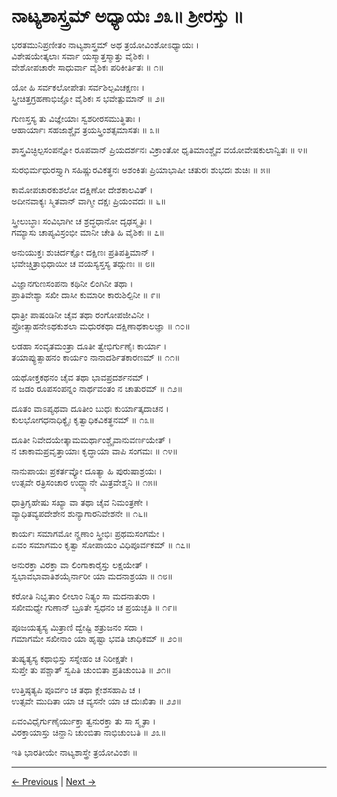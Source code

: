 # ನಾಟ್ಯಶಾಸ್ತ್ರಮ್ ಅಧ್ಯಾಯಃ ೨೩॥ ಶ್ರೀರಸ್ತು ॥

ಭರತಮುನಿಪ್ರಣೀತಂ ನಾಟ್ಯಶಾಸ್ತ್ರಮ್
ಅಥ ತ್ರಯೋವಿಂಶೋಽಧ್ಯಾಯಃ ।<br/>
ವಿಶೇಷಯೇತ್ಕಲಾಃ ಸರ್ವಾ ಯಸ್ಮಾತ್ತಸ್ಮಾತ್ತು ವೈಶಿಕಃ ।<br/>
ವೇಶೋಪಚಾರೇ ಸಾಧುರ್ವಾ ವೈಶಿಕಃ ಪರಿಕೀರ್ತಿತಃ ॥ ೧॥

ಯೋ ಹಿ ಸರ್ವಕಲೋಪೇತಃ ಸರ್ವಶಿಲ್ಪವಿಚಕ್ಷಣಃ ।<br/>
ಸ್ತ್ರೀಚಿತ್ತಗ್ರಹಣಾಭಿಜ್ಞೋ ವೈಶಿಕಃ ಸ ಭವೇತ್ಪುಮಾನ್ ॥ ೨॥

ಗುಣಸ್ತಸ್ಯ ತು ವಿಜ್ಞೇಯಾಃ ಸ್ವಶರೀರಸಮುತ್ಥಿತಾಃ ।<br/>
ಆಹಾರ್ಯಾಃ ಸಹಜಾಶ್ಚೈವ ತ್ರಯಸ್ತ್ರಿಂಶತ್ಸಮಾಸತಃ ॥ ೩॥

ಶಾಸ್ತ್ರವಿಚ್ಛಿಲ್ಪಸಂಪನ್ನೋ ರೂಪವಾನ್ ಪ್ರಿಯದರ್ಶನಃ
ವಿಕ್ರಾಂತೋ ಧೃತಿಮಾಂಶ್ಚೈವ ವಯೋವೇಷಕುಲಾನ್ವಿತಃ ॥ ೪॥

ಸುರಭಿರ್ಮಧುರಸ್ತ್ಯಾಗಿ ಸಹಿಷ್ಣುರವಿಕತ್ಥನಃ
ಅಶಂಕಿತಃ ಪ್ರಿಯಾಭಾಷೀ ಚತುರಃ ಶುಭದಃ ಶುಚಿಃ ॥ ೫॥

ಕಾಮೋಪಚಾರಕುಶಲೋ ದಕ್ಷಿಣೋ ದೇಶಕಾಲವಿತ್ ।<br/>
ಅದೀನವಾಕ್ಯಃ ಸ್ಮಿತವಾನ್ ವಾಗ್ಮೀ ದಕ್ಷಃ ಪ್ರಿಯಂವದಃ ॥ ೬॥

ಸ್ತ್ರೀಲುಬ್ಧಾಃ ಸಂವಿಭಾಗೀ ಚ ಶ್ರದ್ಧಧಾನೋ ದೃಢಸ್ಮೃತಿಃ ।<br/>
ಗಮ್ಯಾಸು ಚಾಪ್ಯವಿಸ್ರಂಭೀ ಮಾನೀ ಚೇತಿ ಹಿ ವೈಶಿಕಃ ॥ ೭॥

ಅನುಯುಕ್ತಃ ಶುಚಿರ್ದಕ್ಷೋ ದಕ್ಷಿಣಃ ಪ್ರತಿಪತ್ತಿಮಾನ್ ।<br/>
ಭವೇಚ್ಚಿತ್ರಾಭಿಧಾಯೀ ಚ ವಯಸ್ಯಸ್ತಸ್ಯ ತದ್ಗುಣಃ ॥ ೮॥

ವಿಜ್ಞಾನಗುಣಸಂಪನಾ ಕಥಿನೀ ಲಿಂಗಿನೀ ತಥಾ ।<br/>
ಪ್ರಾತಿವೇಶ್ಯಾ ಸಖೀ ದಾಸೀ ಕುಮಾರೀ ಕಾರುಶಿಲ್ಪಿನೀ ॥ ೯॥

ಧಾತ್ರೀ ಪಾಷಂಡಿನೀ ಚೈವ ತಥಾ ರಂಗೋಪಜೀವಿನೀ ।<br/>
ಪ್ರೋತ್ಸಾಹನೇಽಥಕುಶಲಾ ಮಧುರಕಥಾ ದಕ್ಷಿಣಾಥಕಾಲಜ್ಞಾ ॥ ೧೦॥

ಲಡಹಾ ಸಂವೃತಮಂತ್ರಾ ದೂತೀ ತ್ವೇಭಿರ್ಗುಣೈಃ ಕಾರ್ಯಾ ।<br/>
ತಯಾಪ್ಯುತ್ಸಾಹನಂ ಕಾರ್ಯಂ ನಾನಾದರ್ಶಿತಕಾರಣಮ್ ॥ ೧೧॥

ಯಥೋಕ್ತಕಥನಂ ಚೈವ ತಥಾ ಭಾವಪ್ರದರ್ಶನಮ್ ।<br/>
ನ ಜಡಂ ರೂಪಸಂಪನ್ನಂ ನಾರ್ಥವಂತಂ ನ ಚಾತುರಮ್ ॥ ೧೨॥

ದೂತಂ ವಾಽಪ್ಯಥವಾ ದೂತೀಂ ಬುಧಃ ಕುರ್ಯಾತ್ಕದಾಚನ ।<br/>
ಕುಲಭೋಗಧನಾಧಿಕ್ಯೈಃ ಕೃತ್ವಾಧಿಕವಿಕತ್ಥನಮ್ ॥ ೧೩॥

ದೂತೀ ನಿವೇದಯೇತ್ಕಾಮಮರ್ಥಾಂಶ್ಚೈವಾನುವರ್ಣಯೇತ್ ।<br/>
ನ ಚಾಕಾಮಪ್ರವೃತ್ತಾಯಾಃ ಕೃದ್ಧಾಯಾ ವಾಪಿ ಸಂಗಮಃ ॥ ೧೪॥

ನಾನುಪಾಯಃ ಪ್ರಕರ್ತವ್ಯೋ ದೂತ್ಯಾ ಹಿ ಪುರುಷಾಶ್ರಯಃ ।<br/>
ಉತ್ಸವೇ ರತ್ರಿಸಂಚಾರ ಉದ್ದ್ಯಾನೇ ಮಿತ್ರವೇಶ್ಮನಿ ॥ ೧೫॥

ಧಾತ್ರಿಗೃಹೇಷು ಸಖ್ಯಾ ವಾ ತಥಾ ಚೈವ ನಿಮಂತ್ರಣೇ ।<br/>
ವ್ಯಾಧಿತವ್ಯಪದೇಶೇನ ಶುನ್ಯಾಗಾರನಿವೇಶನೇ ॥ ೧೬॥

ಕಾರ್ಯಃ ಸಮಾಗಮೋ ನೄಣಾಂ ಸ್ತ್ರೀಭಿಃ ಪ್ರಥಮಸಂಗಮೇ ।<br/>
ಏವಂ ಸಮಾಗಮಂ ಕೃತ್ವಾ ಸೋಪಾಯಂ ವಿಧಿಪೂರ್ವಕಮ್ ॥ ೧೭॥

ಅನುರಕ್ತಾ ವಿರಕ್ತಾ ವಾ ಲಿಂಗಾಕಾರೈಸ್ತು ಲಕ್ಷಯೇತ್ ।<br/>
ಸ್ವಭಾವಭಾವಾತಿಶಯೈರ್ನಾರೀ ಯಾ ಮದನಾಶ್ರಯಾ ॥ ೧೮॥

ಕರೋತಿ ನಿಭೃತಾಂ ಲೀಲಾಂ ನಿತ್ಯಂ ಸಾ ಮದನಾತುರಾ ।<br/>
ಸಖೀಮಧ್ಯೇ ಗುಣಾನ್ ಬ್ರೂತೇ ಸ್ವಧನಂ ಚ ಪ್ರಯಚ್ಛತಿ ॥ ೧೯॥

ಪೂಜಯತ್ಯಸ್ಯ ಮಿತ್ರಾಣಿ ದ್ವೇಷ್ಟಿ ಶತ್ರುಜನಂ ಸದಾ ।<br/>
ಗಮಾಗಮೇ ಸಖೀನಾಂ ಯಾ ಹೃಷ್ಟಾ ಭವತಿ ಚಾಧಿಕಮ್ ॥ ೨೦॥

ತುಷ್ಯತ್ಯಸ್ಯ ಕಥಾಭಿಸ್ತು ಸಸ್ನೇಹಂ ಚ ನಿರೀಕ್ಷತೇ ।<br/>
ಸುಪ್ತೇ ತು ಪಶ್ಚಾತ್ ಸ್ವಪಿತಿ ಚುಂಬಿತಾ ಪ್ರತಿಚುಂಬತಿ ॥ ೨೧॥

ಉತ್ತಿಷ್ಠತ್ಯಪಿ ಪೂರ್ವಂ ಚ ತಥಾ ಕ್ಲೇಶಸಹಾಪಿ ಚ ।<br/>
ಉತ್ಸವೇ ಮುದಿತಾ ಯಾ ಚ ವ್ಯಸನೇ ಯಾ ಚ ದುಃಖಿತಾ ॥ ೨೨॥

ಏವಂವಿಧೈರ್ಗುಣೈರ್ಯುಕ್ತಾ ತ್ವನುರಕ್ತಾ ತು ಸಾ ಸ್ಮೃತಾ ।<br/>
ವಿರಕ್ತಾಯಾಸ್ತು ಚಿನ್ಹಾನಿ ಚುಂಬಿತಾ ನಾಭಿಚುಂಬತಿ ॥ ೨೩॥

ಇತಿ ಭಾರತೀಯೇ ನಾಟ್ಯಶಾಸ್ತ್ರೇ ತ್ರಯೋವಿಂಶಃ ॥

---

[← Previous](chapter_22.md) | [Next →](chapter_24.md)
